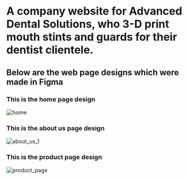
# A company website for Advanced Dental Solutions, who 3-D print mouth stints and guards for their dentist clientele.
## Below are the web page designs which were made in Figma
### This is the home page design
![home](https://user-images.githubusercontent.com/51379562/181430844-c877ba7c-6462-485b-a618-ae5e19f8b7df.png)

### This is the about us page design
![about_us_1](https://user-images.githubusercontent.com/51379562/181430850-96e76323-2940-4c4c-981c-811ad2570eb8.png)

### This is the product page design
![product_page](https://user-images.githubusercontent.com/51379562/181430854-d2103451-75e8-46f1-9eae-dff623720d56.png)
